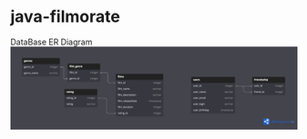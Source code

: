 # java-filmorate
DataBase ER Diagram
![Image alt](https://github.com/NarutoBabaeva/java-filmorate/blob/main/erDiagram.png)
